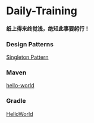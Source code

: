 ﻿# Daily-Training
#### 纸上得来终觉浅，绝知此事要躬行！
### Design Patterns    
[Singleton Pattern](/DesignPatterns/SingletonPattern)
### Maven
[hello-world](/Maven/hello-world)
### Gradle
[HelloWorld](/Gradle/HelloWorld)